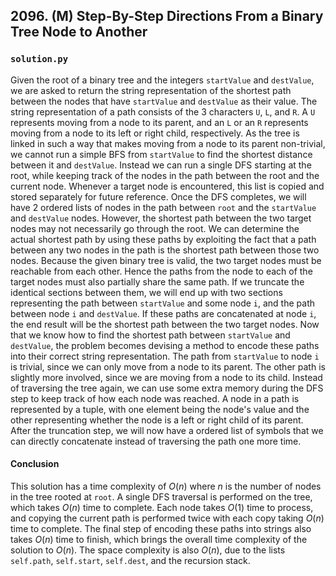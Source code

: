 ## 2096. (M) Step-By-Step Directions From a Binary Tree Node to Another

### `solution.py`
Given the root of a binary tree and the integers `startValue` and `destValue`, we are asked to return the string representation of the shortest path between the nodes that have `startValue` and `destValue` as their value. The string representation of a path consists of the 3 characters `U`, `L`, and `R`. A `U` represents moving from a node to its parent, and an `L` or an `R` represents moving from a node to its left or right child, respectively. As the tree is linked in such a way that makes moving from a node to its parent non-trivial, we cannot run a simple BFS from `startValue` to find the shortest distance between it and `destValue`. Instead we can run a single DFS starting at the root, while keeping track of the nodes in the path between the root and the current node. Whenever a target node is encountered, this list is copied and stored separately for future reference. Once the DFS completes, we will have 2 ordered lists of nodes in the path between `root` and the `startValue` and `destValue` nodes. However, the shortest path between the two target nodes may not necessarily go through the root. We can determine the actual shortest path by using these paths by exploiting the fact that a path between any two nodes in the path is the shortest path between those two nodes. Because the given binary tree is valid, the two target nodes must be reachable from each other. Hence the paths from the node to each of the target nodes must also partially share the same path. If we truncate the identical sections between them, we will end up with two sections representing the path between `startValue` and some node `i`, and the path between node `i` and `destValue`. If these paths are concatenated at node `i`, the end result will be the shortest path between the two target nodes. Now that we know how to find the shortest path between `startValue` and `destValue`, the problem becomes devising a method to encode these paths into their correct string representation. The path from `startValue` to node `i` is trivial, since we can only move from a node to its parent. The other path is slightly more involved, since we are moving from a node to its child. Instead of traversing the tree again, we can use some extra memory during the DFS step to keep track of how each node was reached. A node in a path is represented by a tuple, with one element being the node's value and the other representing whether the node is a left or right child of its parent. After the truncation step, we will now have a ordered list of symbols that we can directly concatenate instead of traversing the path one more time.  

#### Conclusion
This solution has a time complexity of $O(n)$ where $n$ is the number of nodes in the tree rooted at `root`. A single DFS traversal is performed on the tree, which takes $O(n)$ time to complete. Each node takes $O(1)$ time to process, and copying the current path is performed twice with each copy taking $O(n)$ time to complete. The final step of encoding these paths into strings also takes $O(n)$ time to finish, which brings the overall time complexity of the solution to $O(n)$. The space complexity is also $O(n)$, due to the lists `self.path`, `self.start`, `self.dest`, and the recursion stack.  
  

